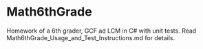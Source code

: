 # Math6thGrade
Homework of a 6th grader, GCF ad LCM in C# with unit tests. Read Math6thGrade_Usage_and_Test_Instructions.md for details.
